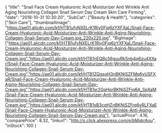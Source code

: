 {
	"title": "Snail Face Cream Hyaluronic Acid Moisturizer Anti Wrinkle Anti Aging Nourishing Collagen Snail Serum Day Cream Skin Care Firming",
	"date": "2018-10-31 10:30:20",
	"SubCat": ["Beauty & Health"],
	"categories": ["Skin Care"],
	"thumbnailImage": "https://ae01.alicdn.com/kf/HTB1ufvNXELrK1Rjy0Fjq6zYXFXaL/Snail-Face-Cream-Hyaluronic-Acid-Moisturizer-Anti-Wrinkle-Anti-Aging-Nourishing-Collagen-Snail-Serum-Day-Cream.jpg_220x220.jpg",
	"BigImage": ["https://ae01.alicdn.com/kf/HTB1ufvNXELrK1Rjy0Fjq6zYXFXaL/Snail-Face-Cream-Hyaluronic-Acid-Moisturizer-Anti-Wrinkle-Anti-Aging-Nourishing-Collagen-Snail-Serum-Day-Cream.jpg","https://ae01.alicdn.com/kf/HTB1nEQBc56guuRkSnb4q6zu4XXar/Snail-Face-Cream-Hyaluronic-Acid-Moisturizer-Anti-Wrinkle-Anti-Aging-Nourishing-Collagen-Snail-Serum-Day-Cream.jpg","https://ae01.alicdn.com/kf/HTB1ZQgsqH3nBKNjSZFMq6yUSFXaR/Snail-Face-Cream-Hyaluronic-Acid-Moisturizer-Anti-Wrinkle-Anti-Aging-Nourishing-Collagen-Snail-Serum-Day-Cream.jpg","https://ae01.alicdn.com/kf/HTB1sr2GqHorBKNjSZFjq6A_SpXaM/Snail-Face-Cream-Hyaluronic-Acid-Moisturizer-Anti-Wrinkle-Anti-Aging-Nourishing-Collagen-Snail-Serum-Day-Cream.jpg","https://ae01.alicdn.com/kf/HTB1sB3cqHZnBKNjSZFrq6yRLFXaE/Snail-Face-Cream-Hyaluronic-Acid-Moisturizer-Anti-Wrinkle-Anti-Aging-Nourishing-Collagen-Snail-Serum-Day-Cream.jpg"],
	"actualPrice": 4.16,
	"comparePrice": 8.32,
	"linkurl": "http://s.click.aliexpress.com/e/bMskrAou",
	"inStock": 100
}
